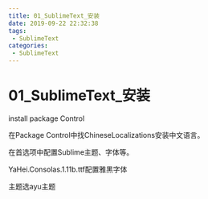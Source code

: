 ```yaml
---
title: 01_SublimeText_安装
date: 2019-09-22 22:32:38
tags: 
 - SublimeText
categories:
 - SublimeText
---
```


# 01_SublimeText_安装

install package Control

在Package Control中找ChineseLocalizations安装中文语言。



在首选项中配置Sublime主题、字体等。

YaHei.Consolas.1.11b.ttf配置雅黑字体



主题选ayu主题